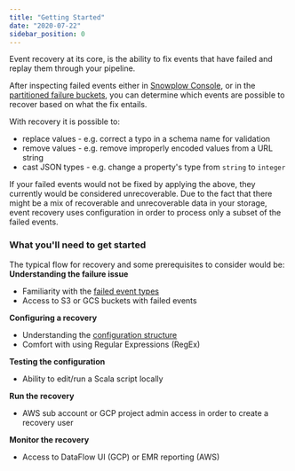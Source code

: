 ```yaml
---
title: "Getting Started"
date: "2020-07-22"
sidebar_position: 0
---
```


Event recovery at its core, is the ability to fix events that have failed and replay them through your pipeline.

After inspecting failed events either in [Snowplow Console](/docs/data-product-studio/data-quality/failed-events/monitoring-failed-events/index.md), or in the [partitioned failure buckets](/docs/data-product-studio/data-quality/failed-events/exploring-failed-events/file-storage/index.md), you can determine which events are possible to recover based on what the fix entails.

With recovery it is possible to:

- replace values - e.g. correct a typo in a schema name for validation
- remove values - e.g. remove improperly encoded values from a URL string
- cast JSON types - e.g. change a property's type from `string` to `integer`

If your failed events would not be fixed by applying the above, they currently would be considered unrecoverable. Due to the fact that there might be a mix of recoverable and unrecoverable data in your storage, event recovery uses configuration in order to process only a subset of the failed events.

### What you'll need to get started

The typical flow for recovery and some prerequisites to consider would be:
**Understanding the failure issue**

- Familiarity with the [failed event types](/docs/fundamentals/failed-events/index.md)
- Access to S3 or GCS buckets with failed events

**Configuring a recovery**

- Understanding the [configuration structure](/docs/data-product-studio/data-quality/failed-events/recovering-failed-events/manual/configuration/index.md)
- Comfort with using Regular Expressions (RegEx)

**Testing the configuration**

- Ability to edit/run a Scala script locally

**Run the recovery**

- AWS sub account or GCP project admin access in order to create a recovery user

**Monitor the recovery**

- Access to DataFlow UI (GCP) or EMR reporting (AWS)
